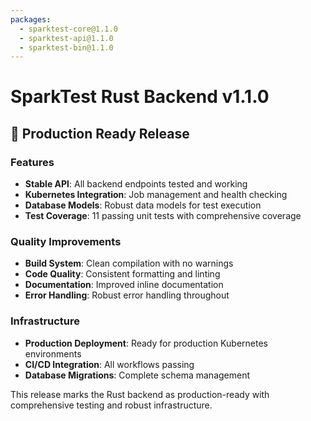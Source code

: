 ```yaml
---
packages:
  - sparktest-core@1.1.0
  - sparktest-api@1.1.0
  - sparktest-bin@1.1.0
---
```


# SparkTest Rust Backend v1.1.0

## 🚀 Production Ready Release

### Features

- **Stable API**: All backend endpoints tested and working
- **Kubernetes Integration**: Job management and health checking
- **Database Models**: Robust data models for test execution
- **Test Coverage**: 11 passing unit tests with comprehensive coverage

### Quality Improvements

- **Build System**: Clean compilation with no warnings
- **Code Quality**: Consistent formatting and linting
- **Documentation**: Improved inline documentation
- **Error Handling**: Robust error handling throughout

### Infrastructure

- **Production Deployment**: Ready for production Kubernetes environments
- **CI/CD Integration**: All workflows passing
- **Database Migrations**: Complete schema management

This release marks the Rust backend as production-ready with comprehensive testing and robust infrastructure.
